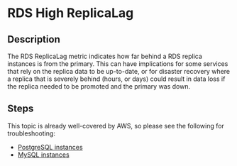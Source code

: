 # RDS High ReplicaLag

## Description

The RDS ReplicaLag metric indicates how far behind a RDS replica instances is from the
primary. This can have implications for some services that rely on the replica data to
be up-to-date, or for disaster recovery where a replica that is severely behind (hours,
or days) could result in data loss if the replica needed to be promoted and the primary
was down.

## Steps

This topic is already well-covered by AWS, so please see the following for troubleshooting:

* [PostgreSQL instances](https://aws.amazon.com/premiumsupport/knowledge-center/rds-postgresql-replication-lag/)
* [MySQL instances](https://aws.amazon.com/premiumsupport/knowledge-center/rds-mysql-high-replica-lag/)
